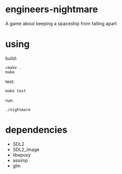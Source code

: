 # engineers-nightmare
A game about keeping a spaceship from falling apart


# using

build:

    cmake .
    make

test:

    make test

run:

    ./nightmare

# dependencies

* SDL2
* SDL2_image
* libepoxy
* assimp
* glm


